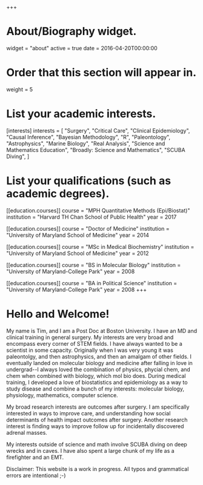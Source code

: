 +++
# About/Biography widget.
widget = "about"
active = true
date = 2016-04-20T00:00:00

# Order that this section will appear in.
weight = 5

# List your academic interests.
[interests]
  interests = [
    "Surgery",
    "Critical Care",
    "Clinical Epidemiology",
    "Causal Inference",
    "Bayesian Methodology",
    "R",
    "Paleontology",
    "Astrophysics",
    "Marine Biology",
    "Real Analysis",
    "Science and Mathematics Education",
    "Broadly: Science and Mathematics",
    "SCUBA Diving",
  ]

# List your qualifications (such as academic degrees).
[[education.courses]]
  course = "MPH Quantitative Methods (Epi/Biostat)"
  institution = "Harvard TH Chan School of Public Health"
  year = 2017

[[education.courses]]
  course = "Doctor of Medicine"
  institution = "University of Maryland School of Medicine"
  year = 2014

[[education.courses]]
  course = "MSc in Medical Biochemistry"
  institution = "University of Maryland School of Medicine"
  year = 2012
  
[[education.courses]]
  course = "BS in Molecular Biology"
  institution = "University of Maryland-College Park"
  year = 2008
 
 [[education.courses]]
  course = "BA in Political Science"
  institution = "University of Maryland-College Park"
  year = 2008
+++

# Hello and Welcome!

My name is Tim, and I am a Post Doc at Boston University. I have an MD and clinical training in general surgery. My interests are very broad and encompass every corner of STEM fields. I have always wanted to be a scientist in some capacity. Originally when I was very young it was paleontolgy, and then astrophysics, and then an amalgam of other fields. I eventually landed on molecular biology and medicine after falling in love in undergrad--I always loved the combination of physics, phycial chem, and chem when combined with biology, which mol bio does. During medical training, I developed a love of biostatistics and epidemiology as a way to study disease and combine a bunch of my interests: molecular biology, physiology, mathematics, computer science. 

My broad research interests are outcomes after surgery. I am specifically interested in ways to improve care, and understanding how social determinants of health impact outcomes after surgery. Another research interest is finding ways to improve follow up for incidentally discovered adrenal masses. 

My interests outside of science and math involve SCUBA diving on deep wrecks and in caves. I have also spent a large chunk of my life as a firefighter and an EMT. 

Disclaimer: This website is a work in progress. All typos and grammatical errors are intentional ;-)

